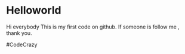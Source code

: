 # Helloworld

Hi  everybody
  This is my  first code on github.  If someone is follow me , thank you.
  
#CodeCrazy
